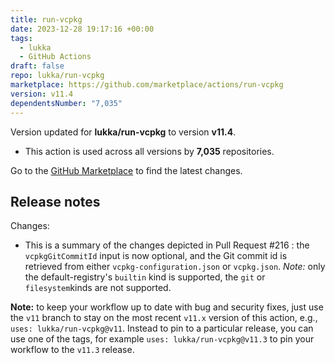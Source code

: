```yaml
---
title: run-vcpkg
date: 2023-12-28 19:17:16 +00:00
tags:
  - lukka
  - GitHub Actions
draft: false
repo: lukka/run-vcpkg
marketplace: https://github.com/marketplace/actions/run-vcpkg
version: v11.4
dependentsNumber: "7,035"
---
```



Version updated for **lukka/run-vcpkg** to version **v11.4**.
- This action is used across all versions by **7,035** repositories.

Go to the [GitHub Marketplace](https://github.com/marketplace/actions/run-vcpkg) to find the latest changes.

## Release notes

Changes:
- This is a summary of the changes depicted in Pull Request #216 :
  the `vcpkgGitCommitId` input is now optional, and the Git commit id is retrieved from either `vcpkg-configuration.json` or `vcpkg.json`.
  _Note:_ only the default-registry's `builtin` kind is supported, the `git` or `filesystem`kinds are not supported.

**Note:** to keep your workflow up to date with bug and security fixes, just use the `v11` branch to stay on the most recent `v11.x` version of this action, e.g., `uses: lukka/run-vcpkg@v11`. Instead to pin to a particular release, you can use one of the tags, for example `uses: lukka/run-vcpkg@v11.3` to pin your workflow to the `v11.3` release.
